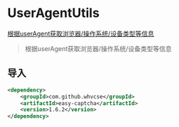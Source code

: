 # UserAgentUtils

[根据userAgent获取浏览器/操作系统/设备类型等信息](https://blog.csdn.net/qq_23832313/article/details/82775316)

> 根据userAgent获取浏览器/操作系统/设备类型等信息

## 导入

```xml
<dependency>
    <groupId>com.github.whvcse</groupId>
    <artifactId>easy-captcha</artifactId>
    <version>1.6.2</version>
</dependency>
```

